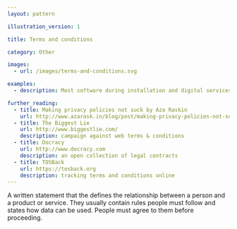 ```yaml
---
layout: pattern

illustration_version: 1

title: Terms and conditions

category: Other

images:
  - url: /images/terms-and-conditions.svg

examples:
  - description: Most software during installation and digital services during registration

further_reading:
  - title: Making privacy policies not suck by Aza Raskin
    url: http://www.azarask.in/blog/post/making-privacy-policies-not-suck/
  - title: The Biggest Lie
    url: http://www.biggestlie.com/
    description: campaign against web terms & conditions
  - title: Docracy
    url: http://www.docracy.com
    description: an open collection of legal contracts
  - title: TOSBack
    url: https://tosback.org
    description: tracking terms and conditions online
---
```


A written statement that the defines the relationship between a person and a product or service. They usually contain rules people must follow and states how data can be used. People must agree to them before proceeding.
